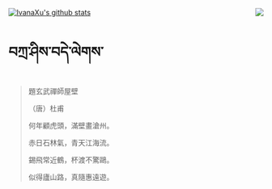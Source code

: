[![IvanaXu's github stats](https://github-readme-stats.vercel.app/api?username=IvanaXu&show_icons=true&theme=vue-dark)](https://github.com/anuraghazra/github-readme-stats)
<img align="right" src="https://github-readme-stats.vercel.app/api/top-langs/?username=IvanaXu&langs_count=3&theme=graywhite" />
# བཀྲ་ཤིས་བདེ་ལེགས་
> 題玄武禪師屋壁
> 
> （唐）杜甫
> 
> 何年顧虎頭，滿壁畫滄州。
> 
> 赤日石林氣，青天江海流。
> 
> 錫飛常近鶴，杯渡不驚鷗。
> 
> 似得廬山路，真隨惠遠遊。
>